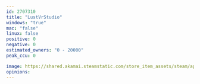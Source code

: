 ```yaml
---
id: 2707310
title: "LustVrStudio"
windows: "true"
mac: "false"
linux: false
positive: 0
negative: 0
estimated_owners: "0 - 20000"
peak_ccu: 0

image: https://shared.akamai.steamstatic.com/store_item_assets/steam/apps/2707310/header.jpg?t=1705668596
opinions:
---
```

